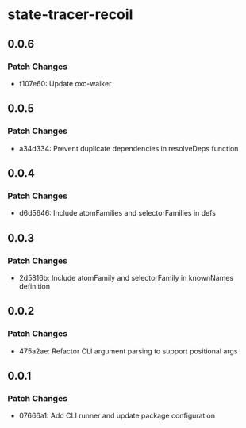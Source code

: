 # state-tracer-recoil

## 0.0.6

### Patch Changes

- f107e60: Update oxc-walker

## 0.0.5

### Patch Changes

- a34d334: Prevent duplicate dependencies in resolveDeps function

## 0.0.4

### Patch Changes

- d6d5646: Include atomFamilies and selectorFamilies in defs

## 0.0.3

### Patch Changes

- 2d5816b: Include atomFamily and selectorFamily in knownNames definition

## 0.0.2

### Patch Changes

- 475a2ae: Refactor CLI argument parsing to support positional args

## 0.0.1

### Patch Changes

- 07666a1: Add CLI runner and update package configuration
